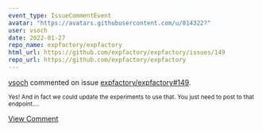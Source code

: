 ```yaml
---
event_type: IssueCommentEvent
avatar: "https://avatars.githubusercontent.com/u/814322?"
user: vsoch
date: 2022-01-27
repo_name: expfactory/expfactory
html_url: https://github.com/expfactory/expfactory/issues/149
repo_url: https://github.com/expfactory/expfactory
---
```


<a href='https://github.com/vsoch' target='_blank'>vsoch</a> commented on issue <a href='https://github.com/expfactory/expfactory/issues/149' target='_blank'>expfactory/expfactory#149</a>.

<small>Yes! And in fact we could update the experiments to use that. You just need to post to that endpoint....</small>

<a href='https://github.com/expfactory/expfactory/issues/149' target='_blank'>View Comment</a>